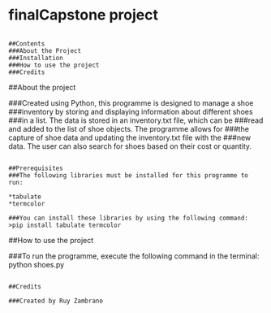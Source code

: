 # finalCapstone project

~~~~~~~~~~~~~~~~~~~~~~~~~~~~~~~~~~~~~~~~~~~~~~~~~~~~~~~~

##Contents
###About the Project
###Installation
###How to use the project
###Credits

~~~~~~~~~~~~~~~~~~~~~~~~~~~~~~~~~~~~~~~~~~~~~~~~~~~~~~~~

##About the project

###Created using Python, this programme is designed to manage a shoe 
###inventory by storing and displaying information about different shoes 
###in a list. The data is stored in an inventory.txt file, which can be 
###read and added to the list of shoe objects. The programme allows for 
###the capture of shoe data and updating the inventory.txt file with the 
###new data. The user can also search for shoes based on their cost or quantity.

~~~~~~~~~~~~~~~~~~~~~~~~~~~~~~~~~~~~~~~~~~~~~~~~~~~~~~~~

##Prerequisites
###The following libraries must be installed for this programme to run:

*tabulate
*termcolor

###You can install these libraries by using the following command:
>pip install tabulate termcolor

~~~~~~~~~~~~~~~~~~~~~~~~~~~~~~~~~~~~~~~~~~~~~~~~~~~~~~~~

##How to use the project

###To run the programme, execute the following command in the terminal:
python shoes.py

~~~~~~~~~~~~~~~~~~~~~~~~~~~~~~~~~~~~~~~~~~~~~~~~~~~~~~~~

##Credits

###Created by Ruy Zambrano

~~~~~~~~~~~~~~~~~~~~~~~~~~~~~~~~~~~~~~~~~~~~~~~~~~~~~~~~
